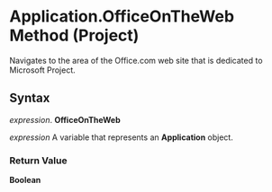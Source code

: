 
# Application.OfficeOnTheWeb Method (Project)

Navigates to the area of the Office.com web site that is dedicated to Microsoft Project.


## Syntax

 _expression_. **OfficeOnTheWeb**

 _expression_ A variable that represents an **Application** object.


### Return Value

 **Boolean**

